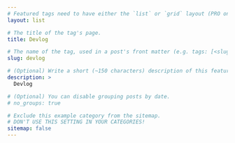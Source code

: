 ```yaml
---
# Featured tags need to have either the `list` or `grid` layout (PRO only).
layout: list

# The title of the tag's page.
title: Devlog

# The name of the tag, used in a post's front matter (e.g. tags: [<slug>]).
slug: devlog

# (Optional) Write a short (~150 characters) description of this featured tag.
description: >
  Devlog

# (Optional) You can disable grouping posts by date.
# no_groups: true

# Exclude this example category from the sitemap.
# DON'T USE THIS SETTING IN YOUR CATEGORIES!
sitemap: false
---
```

